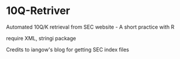 # 10Q-Retriver
Automated 10Q/K retrieval from SEC website - A short practice with R

require XML, stringi package

Credits to iangow's blog for getting SEC index files
